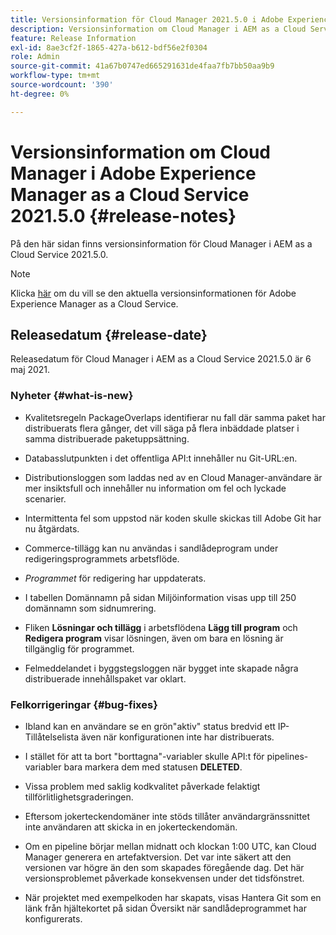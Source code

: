 ```yaml
---
title: Versionsinformation för Cloud Manager 2021.5.0 i Adobe Experience Manager as a Cloud Service
description: Versionsinformation om Cloud Manager i AEM as a Cloud Service 2021.5.0
feature: Release Information
exl-id: 8ae3cf2f-1865-427a-b612-bdf56e2f0304
role: Admin
source-git-commit: 41a67b0747ed665291631de4faa7fb7bb50aa9b9
workflow-type: tm+mt
source-wordcount: '390'
ht-degree: 0%

---
```


# Versionsinformation om Cloud Manager i Adobe Experience Manager as a Cloud Service 2021.5.0 {#release-notes}

På den här sidan finns versionsinformation för Cloud Manager i AEM as a Cloud Service 2021.5.0.

>[!NOTE]
>Klicka [här](https://experienceleague.adobe.com/en/docs/experience-manager-cloud-service/content/release-notes/release-notes/release-notes-current) om du vill se den aktuella versionsinformationen för Adobe Experience Manager as a Cloud Service.

## Releasedatum {#release-date}

Releasedatum för Cloud Manager i AEM as a Cloud Service 2021.5.0 är 6 maj 2021.

### Nyheter {#what-is-new}

* Kvalitetsregeln PackageOverlaps identifierar nu fall där samma paket har distribuerats flera gånger, det vill säga på flera inbäddade platser i samma distribuerade paketuppsättning.

* Databasslutpunkten i det offentliga API:t innehåller nu Git-URL:en.

* Distributionsloggen som laddas ned av en Cloud Manager-användare är mer insiktsfull och innehåller nu information om fel och lyckade scenarier.

* Intermittenta fel som uppstod när koden skulle skickas till Adobe Git har nu åtgärdats.

* Commerce-tillägg kan nu användas i sandlådeprogram under redigeringsprogrammets arbetsflöde.

* *Programmet* för redigering har uppdaterats.

* I tabellen Domännamn på sidan Miljöinformation visas upp till 250 domännamn som sidnumrering.

* Fliken **Lösningar och tillägg** i arbetsflödena **Lägg till program** och **Redigera program** visar lösningen, även om bara en lösning är tillgänglig för programmet.

* Felmeddelandet i byggstegsloggen när bygget inte skapade några distribuerade innehållspaket var oklart.

### Felkorrigeringar {#bug-fixes}

* Ibland kan en användare se en grön&quot;aktiv&quot; status bredvid ett IP-Tillåtelselista även när konfigurationen inte har distribuerats.

* I stället för att ta bort &quot;borttagna&quot;-variabler skulle API:t för pipelines-variabler bara markera dem med statusen **DELETED**.

* Vissa problem med saklig kodkvalitet påverkade felaktigt tillförlitlighetsgraderingen.

* Eftersom jokerteckendomäner inte stöds tillåter användargränssnittet inte användaren att skicka in en jokerteckendomän.

* Om en pipeline börjar mellan midnatt och klockan 1:00 UTC, kan Cloud Manager generera en artefaktversion. Det var inte säkert att den versionen var högre än den som skapades föregående dag. Det här versionsproblemet påverkade konsekvensen under det tidsfönstret.

* När projektet med exempelkoden har skapats, visas Hantera Git som en länk från hjältekortet på sidan Översikt när sandlådeprogrammet har konfigurerats.

